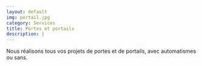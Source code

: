 ```yaml
---
layout: default
img: portail.jpg
category: Services
title: Portes et portails
description: |
---
```

Nous réalisons tous vos projets de portes et de portails, avec automatismes ou sans.
